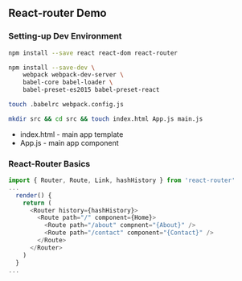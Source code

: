 ## React-router Demo

### Setting-up Dev Environment

```bash
npm install --save react react-dom react-router
```

```bash
npm install --save-dev \
    webpack webpack-dev-server \
    babel-core babel-loader \
    babel-preset-es2015 babel-preset-react 
```

```bash
touch .babelrc webpack.config.js
```

```bash
mkdir src && cd src && touch index.html App.js main.js
```

* index.html - main app template
* App.js - main app component


### React-Router Basics

```javascript
import { Router, Route, Link, hashHistory } from 'react-router'
...
  render() {
    return (
      <Router history={hashHistory}>
        <Route path="/" component={Home}>
          <Route path="/about" compnent="{About}" />
          <Route path="/contact" component="{Contact}" />
        </Route>
      </Router>
    )
  }
...
```